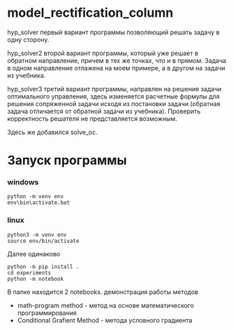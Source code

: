 # model_rectification_column

hyp_solver
первый вариант программы позволяющий решать задачу в одну сторону.

hyp_solver2
второй вариант программы, который уже решает в обратном направление, причем в тех же точках, что и в прямом. Задача в одном направление отлажена на моем примере, а в другом на задачи из учебника.

hyp_solver3
третий вариант программы, направлен на решения задачи оптимального управления, здесь изменяется расчетные формулы для решения сопряженной задачи исходя из постановки задачи (обратная задача отличается от обратной задачи из учебника). Проверить корректность решателя не представляется возможным.

Здесь же добавился solve_oc.

# Запуск программы 
### windows
```terminal
python -m venv env
env\bin\activate.bat
```

### linux
```terminal
python3 -m venv env
source env/bin/activate
```

Далее одинаково
```terminal
python -m pip install .
cd experiments
python -m notebook
```

В папке находится 2 notebooks. 
демонстрация работы методов 
- math-program method - метод на основе математического программирования
- Conditional Grafient Method -  метода условного градиента
